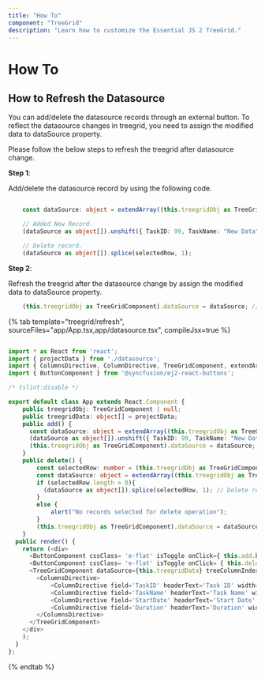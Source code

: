```yaml
---
title: "How To"
component: "TreeGrid"
description: "Learn how to customize the Essential JS 2 TreeGrid."
---
```


# How To

## How to Refresh the Datasource

You can add/delete the datasource records through an external button. To reflect the datasource changes in treegrid, you need to assign the modified data to dataSource property.

Please follow the below steps to refresh the treegrid after datasource change.

**Step 1**:

Add/delete the datasource record by using the following code.

```typescript

    const dataSource: object = extendArray((this.treegridObj as TreeGridComponent).dataSource as object[]);

    // Added New Record.
    (dataSource as object[]).unshift({ TaskID: 99, TaskName: "New Data", StartDate: new Date('02/03/2017'), Duration: 10 });

    // Delete record.
    (dataSource as object[]).splice(selectedRow, 1);

```

**Step 2**:

Refresh the treegrid after the datasource change by assign the modified data to dataSource property.

```typescript
    (this.treegridObj as TreeGridComponent).dataSource = dataSource; // Refresh the TreeGrid.

```

{% tab template="treegrid/refresh", sourceFiles="app/App.tsx,app/datasource.tsx", compileJsx=true %}

```typescript

import * as React from 'react';
import { projectData } from './datasource';
import { ColumnsDirective, ColumnDirective, TreeGridComponent, extendArray } from '@syncfusion/ej2-react-treegrid';
import { ButtonComponent } from '@syncfusion/ej2-react-buttons';

/* tslint:disable */

export default class App extends React.Component {
    public treegridObj: TreeGridComponent | null;
    public treegridData: object[] = projectData;
    public add() {
      const dataSource: object = extendArray((this.treegridObj as TreeGridComponent).dataSource as object[]);
      (dataSource as object[]).unshift({ TaskID: 99, TaskName: "New Data", StartDate: new Date('02/03/2017'), Duration: 10 });
      (this.treegridObj as TreeGridComponent).dataSource = dataSource;
    }
    public delete() {
        const selectedRow: number = (this.treegridObj as TreeGridComponent).getSelectedRowIndexes()[0];
        const dataSource: object = extendArray((this.treegridObj as TreeGridComponent).dataSource as object[]);
        if (selectedRow.length > 0){
          (dataSource as object[]).splice(selectedRow, 1); // Delete record.
        }
        else {
            alert("No records selected for delete operation");
        }
        (this.treegridObj as TreeGridComponent).dataSource = dataSource; // Refresh the TreeGrid.
    }
  public render() {
    return (<div>
      <ButtonComponent cssClass= 'e-flat' isToggle onClick={ this.add.bind(this) }>Add</ButtonComponent>
      <ButtonComponent cssClass= 'e-flat' isToggle onClick= { this.delete.bind(this)} >Delete</ButtonComponent>
      <TreeGridComponent dataSource={this.treegridData} treeColumnIndex={1} idMapping= 'TaskID' parentIdMapping='parentID' height={280} ref={g=> this.treegridObj = g}>
        <ColumnsDirective>
            <ColumnDirective field='TaskID' headerText='Task ID' width='70' textAlign='Right'></ColumnDirective>
            <ColumnDirective field='TaskName' headerText='Task Name' width='100'></ColumnDirective>
            <ColumnDirective field='StartDate' headerText='Start Date' width='90' format='yMd' textAlign='Right' />
            <ColumnDirective field='Duration' headerText='Duration' width='90' textAlign='Right' />
        </ColumnsDirective>
      </TreeGridComponent>
    </div>  
    );
  }
};

```

{% endtab %}
